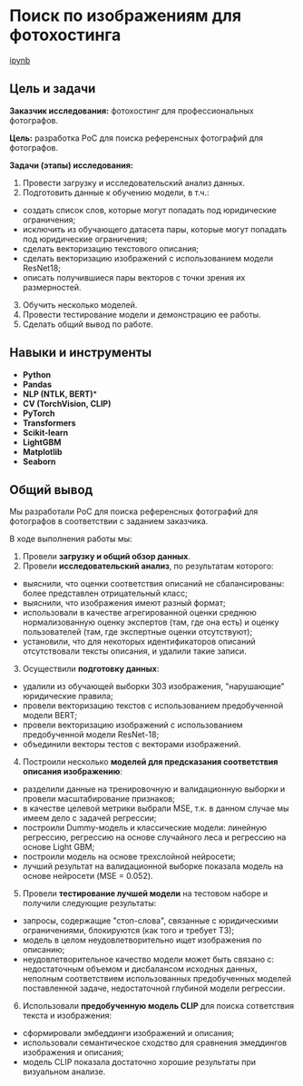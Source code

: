 # Поиск по изображениям для фотохостинга

[ipynb](image_search.ipynb)

## Цель и задачи

**Заказчик исследования:** фотохостинг для профессиональных фотографов.

**Цель:** разработка PoC для поиска референсных фотографий для фотографов.

**Задачи (этапы) исследования:**
1. Провести загрузку и исследовательский анализ данных.
2. Подготовить данные к обучению модели, в т.ч.:
- создать список слов, которые могут попадать под юридические ограничения;
- исключить из обучающего датасета пары, которые могут попадать под юридические ограничения;
- сделать векторизацию текстового описания;
- сделать векторизацию изображений с использованием модели ResNet18;
- описать получившиеся пары векторов с точки зрения их размерностей.
3. Обучить несколько моделей.
4. Провести тестирование модели и демонстрацию ее работы.
5. Сделать общий вывод по работе.

## Навыки и инструменты

- **Python**
- **Pandas**
- **NLP (NTLK, BERT)***
- **CV (TorchVision, CLIP)**
- **PyTorch**
- **Transformers**
- **Scikit-learn**
- **LightGBM**
- **Matplotlib**
- **Seaborn**

## Общий вывод

Мы разработали PoC для поиска референсных фотографий для фотографов в соответствии с заданием заказчика.

В ходе выполнения работы мы:
1. Провели **загрузку и общий обзор данных**.
2. Провели **исследовательский анализ**, по результатам которого:
- выяснили, что оценки соответствия описаний не сбалансированы: более представлен отрицательный класс;
- выяснили, что изображения имеют разный формат;
- использовали в качестве агрегированной оценки среднюю нормализованную оценку экспертов (там, где она есть) и оценку пользователей (там, где экспертные оценки отсутствуют);
- установили, что для некоторых идентификаторов описаний отсутствовали тексты описания, и удалили такие записи.
3. Осуществили **подготовку данных**:
- удалили из обучающей выборки 303 изображения, "нарушающие" юридические правила;
- провели векторизацию текстов с использованием предобученной модели BERT;
- провели векторизацию изображений с использованием предобученной модели ResNet-18;
- объединили векторы тестов с векторами изображений.
4. Построили несколько **моделей для предсказания соответствия описания изображению**:
- разделили данные на тренировочную и валидационную выборки и провели масштабирование признаков;
- в качестве целевой метрики выбрали MSE, т.к. в данном случае мы имеем дело с задачей регрессии;
- построили Dummy-модель и классические модели: линейную регрессию, регрессию на основе случайного леса и регрессию на основе Light GBM;
- построили модель на основе трехслойной нейросети;
- лучший результат на валидационной выборке показала модель на основе нейросети (MSE = 0.052).
5. Провели **тестирование лучшей модели** на тестовом наборе и получили следующие результаты:
- запросы, содержащие "стоп-слова", связанные с юридическими ограничениями, блокируются (как того и требует ТЗ);
- модель в целом неудовлетворительно ищет изображения по описанию;
- неудовлетворительное качество модели  может быть связано с: недостаточным объемом и дисбалансом исходных данных, неполным соответствием использованных предобученных моделей поставленной задаче, недостаточной глубиной модели регрессии.
6. Использовали **предобученную модель CLIP** для поиска сответствия текста и изображения:
- сформировали эмбеддинги изображений и описания;
- использовали семантическое сходство для сравнения эмеддингов изображения и описания;
- модель CLIP показала достаточно хорошие результаты при визуальном анализе.

